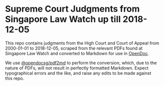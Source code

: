# Supreme Court Judgments from Singapore Law Watch up till 2018-12-05

This repo contains judgments from the High Court and Court of Appeal from 2000-01-01 to 2018-12-05, scraped from the relevant PDFs found at Singapore Law Watch and converted to Markdown for use in [OpenDoc](https://www.opendoc.sg).

We use [@opendocsg/pdf2md](https://github.com/opendocsg/pdf2md) to perform the conversion, which, due to the nature of PDFs, will not result in perfectly formatted Markdown. Expect typographical errors and the like, and raise any edits to be made against this repo.

